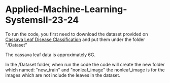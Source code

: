 # Applied-Machine-Learning-SystemsII-23-24

To run the code, you first need to download the dataset provided on [Cassava Leaf Disease Classification](https://www.kaggle.com/competitions/cassava-leaf-disease-classification/overview) and put them under the folder "/Dataset"

The cassava leaf data is approximately 6G.

In the /Dataset folder, when run the code the code will create the new folder which named: "new_train" and "nonleaf_image" the nonleaf_image is for the images which are not include the leaves in the dataset.
